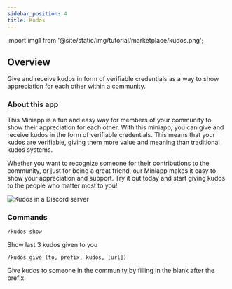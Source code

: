 ```yaml
---
sidebar_position: 4
title: Kudos
---
```


import img1 from '@site/static/img/tutorial/marketplace/kudos.png';

## Overview
Give and receive kudos in form of verifiable credentials as a way to show appreciation for each other within a community.

### About this app

This Miniapp is a fun and easy way for members of your community to show their appreciation for each other. With this miniapp, you can give and receive kudos in the form of verifiable credentials. This means that your kudos are verifiable, giving them more value and meaning than traditional kudos systems.

Whether you want to recognize someone for their contributions to the community, or just for being a great friend, our Miniapp makes it easy to show your appreciation and support. Try it out today and start giving kudos to the people who matter most to you!
  
  <div class="text--center">
    <img  src={img1} alt="Kudos in a Discord server" />
  </div>

### Commands

```
/kudos show
```
Show last 3 kudos given to you

```
/kudos give (to, prefix, kudos, [url])
```
Give kudos to someone in the community by filling in the blank after the prefix.